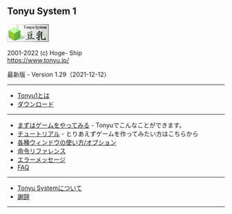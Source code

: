 ## Tonyu System 1

<title>Tonyu1 Wiki</title>

![banner.png](./img/banner.png)

2001-2022 (c) Hoge- Ship  
https://www.tonyu.jp/  

最新版 - Version 1.29（2021-12-12）

***
- [Tonyu1とは](./about)
- [ダウンロード](./download)
***
- [まずはゲームをやってみる](./get-started) - Tonyuでこんなことができます。
- [チュートリアル](./tutorial) - とりあえずゲームを作ってみたい方はこちらから
- [各種ウィンドウの使い方/オプション](./wnd-use-opt)
- [命令リファレンス](./reference)
- [エラーメッセージ](./error-mes)
- [FAQ](./html/faq.html)
***
- [Tonyu Systemについて](./about2)
- [謝辞](./thanks)
***
